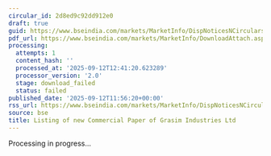```yaml
---
circular_id: 2d8ed9c92dd912e0
draft: true
guid: https://www.bseindia.com/markets/MarketInfo/DispNoticesNCirculars.aspx?Noticeid={21666C17-F9CC-418D-8C2D-10551B75073A}&noticeno=20250912-75&dt=09/12/2025&icount=75&totcount=84&flag=0
pdf_url: https://www.bseindia.com/markets/MarketInfo/DownloadAttach.aspx?id=20250912-75&attachedId=
processing:
  attempts: 1
  content_hash: ''
  processed_at: '2025-09-12T12:41:20.623289'
  processor_version: '2.0'
  stage: download_failed
  status: failed
published_date: '2025-09-12T11:56:20+00:00'
rss_url: https://www.bseindia.com/markets/MarketInfo/DispNoticesNCirculars.aspx?Noticeid={21666C17-F9CC-418D-8C2D-10551B75073A}&noticeno=20250912-75&dt=09/12/2025&icount=75&totcount=84&flag=0
source: bse
title: Listing of new Commercial Paper of Grasim Industries Ltd
---
```


Processing in progress...